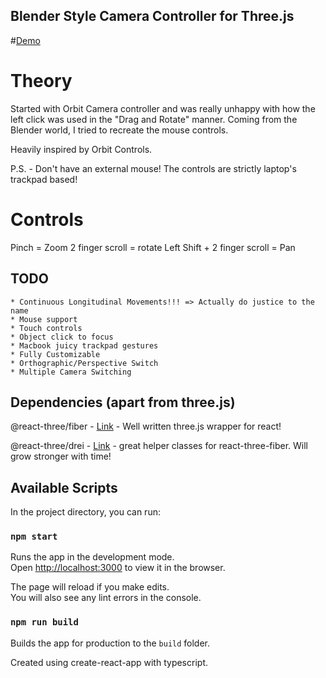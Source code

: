 ## Blender Style Camera Controller for Three.js


#[Demo](https://blender-camera-controller.web.app)

# Theory

Started with Orbit Camera controller and was really unhappy with how the left click was used in the "Drag and Rotate" manner. 
Coming from the Blender world, I tried to recreate the mouse controls.

Heavily inspired by Orbit Controls.

P.S. - Don't have an external mouse! The controls are strictly laptop's trackpad based!

# Controls

Pinch = Zoom
2 finger scroll = rotate
Left Shift + 2 finger scroll = Pan


## TODO 
    * Continuous Longitudinal Movements!!! => Actually do justice to the name
    * Mouse support
    * Touch controls
    * Object click to focus
    * Macbook juicy trackpad gestures
    * Fully Customizable 
    * Orthographic/Perspective Switch
    * Multiple Camera Switching
    

## Dependencies (apart from three.js)

@react-three/fiber - [Link](https://github.com/pmndrs/react-three-fiber)  - Well written three.js wrapper for react!

@react-three/drei - [Link](https://github.com/pmndrs/drei) - great helper classes for react-three-fiber. Will grow stronger with time!



## Available Scripts

In the project directory, you can run:

### `npm start`

Runs the app in the development mode.\
Open [http://localhost:3000](http://localhost:3000) to view it in the browser.

The page will reload if you make edits.\
You will also see any lint errors in the console.

### `npm run build`

Builds the app for production to the `build` folder.

Created using create-react-app with typescript.

